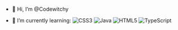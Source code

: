 - 👋 Hi, I’m @Codewitchy

- 🌱 I’m currently learning:
![CSS3](https://img.shields.io/badge/css3-%231572B6.svg?style=flat&logo=css3&logoColor=white) ![Java](https://img.shields.io/badge/java-%23ED8B00.svg?style=flat&logo=java&logoColor=white) ![HTML5](https://img.shields.io/badge/html5-%23E34F26.svg?style=flat&logo=html5&logoColor=white) ![TypeScript](https://img.shields.io/badge/typescript-%23007ACC.svg?style=flat&logo=typescript&logoColor=white) 
<!---
Codewitchy/Codewitchy is a ✨ special ✨ repository because its `README.md` (this file) appears on your GitHub profile.
You can click the Preview link to take a look at your changes.
--->
